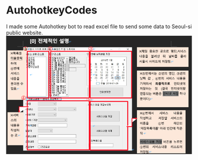 # AutohotkeyCodes
I made some Autohotkey bot to read excel file to send some data to Seoul-si public website.
![Example](1.png)
